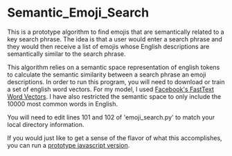 # Semantic_Emoji_Search
This is a prototype algorithm to find emojis that are semantically related to a key search phrase. The idea is that a user would enter a search phrase
and they would then receive a list of emojis whose English descriptions are semantically similar to the search phrase.

This algorithm relies on a semantic space representation of english tokens to calculate the semantic similarity between a search phrase an emoji descriptions.
In order to run this program, you will need to download or train a set of english word vectors. For my model, I used [Facebook's FastText Word Vectors](https://fasttext.cc/docs/en/english-vectors.html).
I have also restricted the semantic space to only include the 10000 most common words in English.

You will need to edit lines 101 and 102 of 'emoji_search.py' to match your local directory information.

If you would just like to get a sense of the flavor of what this accomplishes, you can run a [prototype javascript version](http://www.highdimensionalcoconuts.com/Projects/EmojiSearch/basic_search.html).

